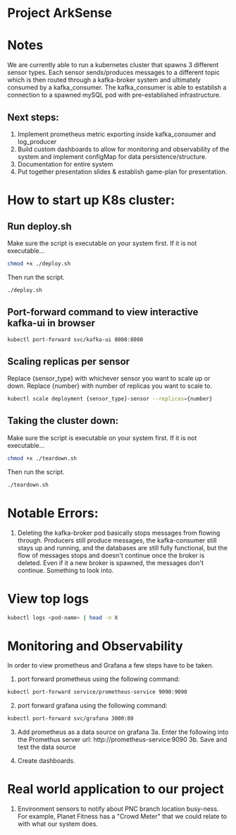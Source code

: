 # Project ArkSense
# Notes
We are currently able to run a kubernetes cluster that spawns 3 different sensor types. Each sensor sends/produces messages to a different topic which is then routed through a kafka-broker system and ultimately consumed by a kafka_consumer. The kafka_consumer is able to establish a connection to a spawned mySQL pod with pre-established infrastructure. 
## Next steps:   
1. Implement prometheus metric exporting inside kafka_consumer and log_producer 
2. Build custom dashboards to allow for monitoring and observability of the system and implement configMap for data persistence/structure.
3. Documentation for entire system
4. Put together presentation slides & establish game-plan for presentation.

# How to start up K8s cluster:
## Run deploy.sh
Make sure the script is executable on your system first. If it is not executable...
```bash
chmod +x ./deploy.sh
```
Then run the script.
```bash
./deploy.sh
```
## Port-forward command to view interactive kafka-ui in browser
```bash
kubectl port-forward svc/kafka-ui 8080:8080
```
## Scaling replicas per sensor
Replace {sensor_type} with whichever sensor you want to scale up or down.
Replace {number} with number of replicas you want to scale to.
```bash
kubectl scale deployment {sensor_type}-sensor --replicas={number}
```

## Taking the cluster down: 
Make sure the script is executable on your system first. If it is not executable...
```bash
chmod +x ./teardown.sh
```
Then run the script.
```bash
./teardown.sh
```

# Notable Errors: 
1. Deleting the kafka-broker pod basically stops messages from flowing through. Producers still produce messages, the kafka-consumer still stays up and running, and the databases are still fully functional, but the flow of messages stops and doesn't continue once the broker is deleted. Even if it a new broker is spawned, the messages don't continue. Something to look into. 

# View top logs
```bash
kubectl logs <pod-name> | head -n X
```

# Monitoring and Observability
In order to view prometheus and Grafana a few steps have to be taken. 
1. port forward prometheus using the following command: 
```bash
kubectl port-forward service/prometheus-service 9090:9090
```
2. port forward grafana using the following command: 
```bash
kubectl port-forward svc/grafana 3000:80
```
3. Add prometheus as a data source on grafana
    3a. Enter the following into the Promethus server url: http://prometheus-service:9090
    3b. Save and test the data source

4. Create dashboards. 

# Real world application to our project
1. Environment sensors to notify about PNC branch location busy-ness. For example, Planet Fitness has a "Crowd Meter" that we could relate to with what our system does. 